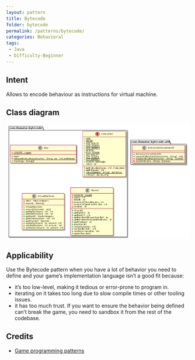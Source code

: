 ```yaml
---
layout: pattern
title: Bytecode
folder: bytecode
permalink: /patterns/bytecode/
categories: Behavioral
tags:
 - Java
 - Difficulty-Beginner
---
```


## Intent
Allows to encode behaviour as instructions for virtual machine.

## Class diagram
![alt text](./etc/bytecode.urm.png "Bytecode class diagram")

## Applicability
Use the Bytecode pattern when you have a lot of behavior you need to define and your
game’s implementation language isn’t a good fit because:

* it’s too low-level, making it tedious or error-prone to program in.
* iterating on it takes too long due to slow compile times or other tooling issues.
* it has too much trust. If you want to ensure the behavior being defined can’t break the game, you need to sandbox it from the rest of the codebase.

## Credits

* [Game programming patterns](http://gameprogrammingpatterns.com/bytecode.html)

